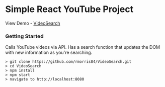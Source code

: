# Simple React YouTube Project

View Demo - [VideoSearch](https://rmorris84.github.io/VideoSearch/)

### Getting Started

Calls YouTube videos via API. Has a search function that updates the DOM with new information as you're searching.

```
> git clone https://github.com/rmorris84/VideoSearch.git
> cd VideoSearch
> npm install
> npm start
> navigate to http://localhost:8080
```
